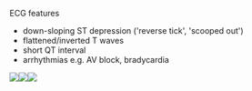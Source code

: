 ECG features  
* down\-sloping ST depression ('reverse tick', 'scooped out')
* flattened/inverted T waves
* short QT interval
* arrhythmias e.g. AV block, bradycardia

  
[![](https://d32xxyeh8kfs8k.cloudfront.net/images_Passmedicine/ecg070.png)](https://d32xxyeh8kfs8k.cloudfront.net/images_Passmedicine/ecg070c.png)[![](https://d32xxyeh8kfs8k.cloudfront.net/images_Passmedicine/pdd804.png)](https://d32xxyeh8kfs8k.cloudfront.net/images_Passmedicine/pdd804b.png)[![](https://d32xxyeh8kfs8k.cloudfront.net/images_Passmedicine/ecg094.png)](https://d32xxyeh8kfs8k.cloudfront.net/images_Passmedicine/ecg094b.png)